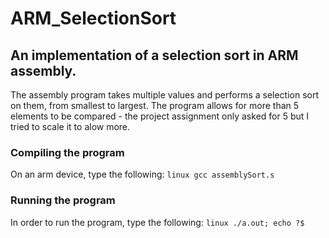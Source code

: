 # ARM_SelectionSort
## An implementation of a selection sort in ARM assembly.

The assembly program takes multiple values and performs a selection sort on them, from smallest to largest.
The program allows for more than 5 elements to be compared - the project assignment only asked for 5 but I tried to scale it to alow more.

### Compiling the program
On an arm device, type the following:
`linux
gcc assemblySort.s
`

### Running the program
In order to run the program, type the following:
`linux
./a.out; echo ?$
`
